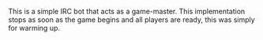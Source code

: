 This is a simple IRC bot that acts as a game-master.
This implementation stops as soon as the game begins and all players are ready, this was simply for warming up.

